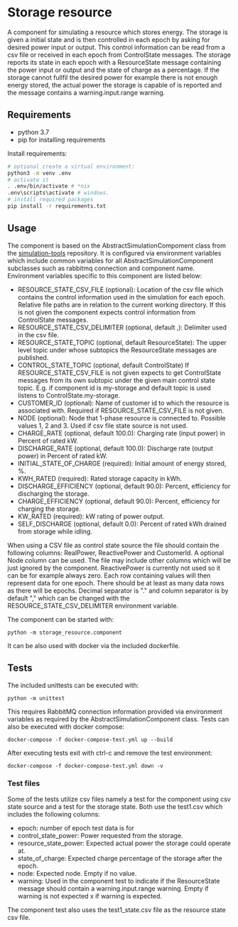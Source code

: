 # Storage resource

A component for simulating a resource which stores energy. The storage is given a initial state and is then controlled in each epoch by asking for desired power input or output. This control information can be read from a csv file or received in each epoch from ControlState messages. The storage reports its state in each epoch with a ResourceState message containing the power input or output and the state of charge as a percentage. If the storage cannot fullfil the desired power for example there is not enough energy stored, the actual power the storage is capable of is reported and the message contains a warning.input.range warning.

## Requirements

- python 3.7
- pip for installing requirements

Install requirements:

```bash
# optional create a virtual environment:
python3 -m venv .env
# activate it
. .env/bin/activate # *nix
.env\scripts\activate # windows.
# install required packages
pip install -r requirements.txt
```

## Usage

The component is based on the AbstractSimulationCompoment class from the [simulation-tools](https://github.com/simcesplatform/simulation-tools)
 repository. It is configured via environment variables which include common variables for all AbstractSimulationComponent subclasses such as rabbitmq connection and component name. Environment variables specific to this component are listed below:

- RESOURCE_STATE_CSV_FILE (optional): Location of the csv file which contains the control information used in the simulation for each epoch. Relative file paths are in relation to the current working directory. If this is not given the component expects control information from ControlState messages.
- RESOURCE_STATE_CSV_DELIMITER (optional, default ,): Delimiter used in the csv file.
- RESOURCE_STATE_TOPIC (optional, default ResourceState): The upper level topic under whose subtopics the ResourceState messages are published.
- CONTROL_STATE_TOPIC (optional, default ControlState) If RESOURCE_STATE_CSV_FILE is not given expects to get ControlState messages from its own subtopic under the given main control state topic. E.g. if component id is my-storage and default topic is used listens to ControlState.my-storage.
- CUSTOMER_ID (optional): Name of customer id to which the resource is associated with. Required if RESOURCE_STATE_CSV_FILE is not given. 
- NODE (optional): Node that 1-phase resource is connected to. Possible values 1, 2 and 3. Used if csv file state source is not used.
- CHARGE_RATE (optional, default 100.0): Charging rate (input power) in Percent of rated kW.
- DISCHARGE_RATE (optional, default  100.0): Discharge rate (output power) in Percent of rated kW.  
- INITIAL_STATE_OF_CHARGE (required): Initial amount of energy stored, %.
- KWH_RATED (required): Rated storage capacity in kWh.
- DISCHARGE_EFFICIENCY (optional, default 90.0): Percent, efficiency for discharging the storage.
- CHARGE_EFFICIENCY (optional, default 90.0): Percent, efficiency for charging the storage.
- KW_RATED (required): kW rating of power output. 
- SELF_DISCHARGE (optional, default 0.0): Percent of rated kWh drained from storage while idling.

When using a CSV file as control state source the file should contain the following columns: RealPower, ReactivePower and CustomerId. A optional Node column can be used. The file may include other columns which will be just ignored by the component. ReactivePower is currently not used so it can be for example always zero. Each row containing values will then represent data for one epoch. There should be at least as many data rows as there will be epochs. Decimal separator is "." and column separator is by default "," which can be changed with the RESOURCE_STATE_CSV_DELIMITER environment variable.

The component can be started with:

    python -m storage_resource.component

It can be also used with docker via the included dockerfile.

## Tests 

The included unittests can be executed with:

    python -m unittest

This requires RabbitMQ connection information provided via environment variables as required by the AbstractSimulationComponent class. Tests can also be executed with docker compose:

    docker-compose -f docker-compose-test.yml up --build
    
After executing tests exit with ctrl-c and remove the test environment:

    docker-compose -f docker-compose-test.yml down -v

### Test files

Some of the tests utilize csv files namely a test for the component using csv state source and a test for the storage state. Both use the test1.csv which includes the following columns:

- epoch: number of epoch test data is for
- control_state_power: Power requested from the storage.
- resource_state_power: Expected actual power the storage could operate at.
- state_of_charge: Expected charge percentage of the storage after the epoch.
- node: Expected node. Empty if no value.
- warning: Used in the component test to indicate if the ResourceState message should contain a warning.input.range warning. Empty if warning is not expected x if warning is expected.

The component test also uses the test1_state.csv file as the resource state csv file.